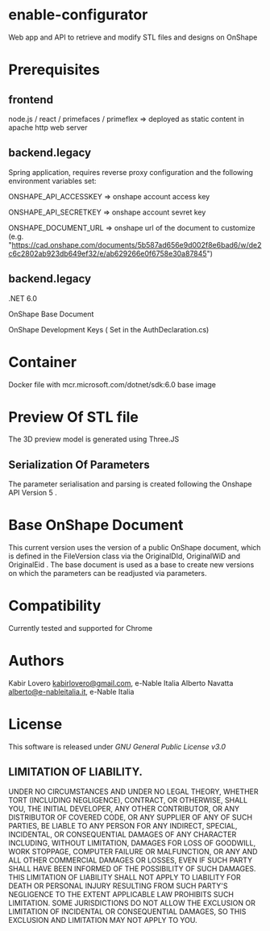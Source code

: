 # enable-configurator
Web app and API to retrieve and modify STL files and designs on OnShape

# Prerequisites 
## frontend
node.js / react / primefaces / primeflex => deployed as static content in apache http web server

## backend.legacy
Spring application, requires reverse proxy configuration and the following  environment variables set:

ONSHAPE_API_ACCESSKEY => onshape account access key

ONSHAPE_API_SECRETKEY => onshape account sevret key

ONSHAPE_DOCUMENT_URL => onshape url of the document to customize (e.g. "https://cad.onshape.com/documents/5b587ad656e9d002f8e6bad6/w/de2c6c2802ab923db649ef32/e/ab629266e0f6758e30a87845")

## backend.legacy
.NET 6.0

OnShape Base Document

OnShape Development Keys ( Set in the AuthDeclaration.cs)

# Container

Docker file with mcr.microsoft.com/dotnet/sdk:6.0 base image

# Preview Of STL file

The 3D preview model is generated using Three.JS

## Serialization Of Parameters

The parameter serialisation and parsing is created following the Onshape API Version 5 . 

# Base OnShape Document

This current version uses the version of a public  OnShape document, which is defined in the FileVersion class via the OriginalDId, OriginalWiD and OriginalEid .
The base document is used as a base to create new versions on which the parameters can be readjusted via parameters.

# Compatibility

Currently tested and supported for Chrome

# Authors
Kabir Lovero <kabirlovero@gmail.com>, e-Nable Italia
Alberto Navatta <alberto@e-nableitalia.it>, e-Nable Italia

# License

This software is released under *GNU General Public License v3.0*

## LIMITATION OF LIABILITY.
UNDER NO CIRCUMSTANCES AND UNDER NO LEGAL THEORY, WHETHER TORT (INCLUDING NEGLIGENCE), CONTRACT, OR OTHERWISE, SHALL YOU, THE INITIAL DEVELOPER, ANY OTHER CONTRIBUTOR, OR ANY DISTRIBUTOR OF COVERED CODE, OR ANY SUPPLIER OF ANY OF SUCH PARTIES, BE LIABLE TO ANY PERSON FOR ANY INDIRECT, SPECIAL, INCIDENTAL, OR CONSEQUENTIAL DAMAGES OF ANY CHARACTER INCLUDING, WITHOUT LIMITATION, DAMAGES FOR LOSS OF GOODWILL, WORK STOPPAGE, COMPUTER FAILURE OR MALFUNCTION, OR ANY AND ALL OTHER COMMERCIAL DAMAGES OR LOSSES, EVEN IF SUCH PARTY SHALL HAVE BEEN INFORMED OF THE POSSIBILITY OF SUCH DAMAGES. THIS LIMITATION OF LIABILITY SHALL NOT APPLY TO LIABILITY FOR DEATH OR PERSONAL INJURY RESULTING FROM SUCH PARTY'S NEGLIGENCE TO THE EXTENT APPLICABLE LAW PROHIBITS SUCH LIMITATION. SOME JURISDICTIONS DO NOT ALLOW THE EXCLUSION OR LIMITATION OF INCIDENTAL OR CONSEQUENTIAL DAMAGES, SO THIS EXCLUSION AND LIMITATION MAY NOT APPLY TO YOU.
